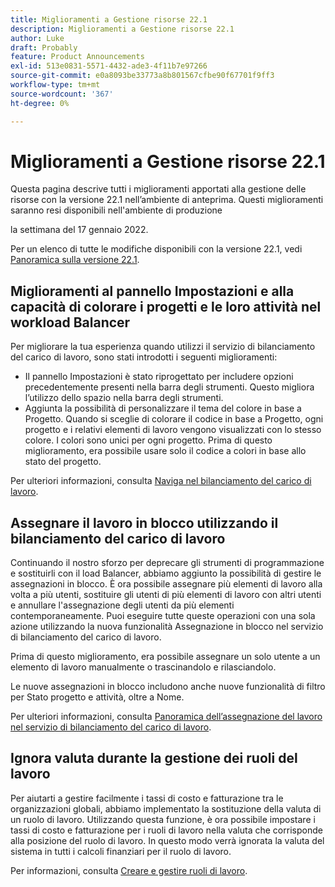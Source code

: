 ```yaml
---
title: Miglioramenti a Gestione risorse 22.1
description: Miglioramenti a Gestione risorse 22.1
author: Luke
draft: Probably
feature: Product Announcements
exl-id: 513e0831-5571-4432-ade3-4f11b7e97266
source-git-commit: e0a8093be33773a8b801567cfbe90f67701f9ff3
workflow-type: tm+mt
source-wordcount: '367'
ht-degree: 0%

---
```


# Miglioramenti a Gestione risorse 22.1

Questa pagina descrive tutti i miglioramenti apportati alla gestione delle risorse con la versione 22.1 nell’ambiente di anteprima. Questi miglioramenti saranno resi disponibili nell&#39;ambiente di produzione

<!--
<MadCap:conditionalText data-mc-conditions="QuicksilverOrClassic.Draft mode">
in January 2022
</MadCap:conditionalText>
-->

la settimana del 17 gennaio 2022.

Per un elenco di tutte le modifiche disponibili con la versione 22.1, vedi [Panoramica sulla versione 22.1](../../../product-announcements/product-releases/22.1-release-activity/22-1-release-overview.md).

## Miglioramenti al pannello Impostazioni e alla capacità di colorare i progetti e le loro attività nel workload Balancer

Per migliorare la tua esperienza quando utilizzi il servizio di bilanciamento del carico di lavoro, sono stati introdotti i seguenti miglioramenti:

* Il pannello Impostazioni è stato riprogettato per includere opzioni precedentemente presenti nella barra degli strumenti. Questo migliora l’utilizzo dello spazio nella barra degli strumenti.
* Aggiunta la possibilità di personalizzare il tema del colore in base a Progetto. Quando si sceglie di colorare il codice in base a Progetto, ogni progetto e i relativi elementi di lavoro vengono visualizzati con lo stesso colore. I colori sono unici per ogni progetto. Prima di questo miglioramento, era possibile usare solo il codice a colori in base allo stato del progetto.

Per ulteriori informazioni, consulta [Naviga nel bilanciamento del carico di lavoro](../../../resource-mgmt/workload-balancer/navigate-the-workload-balancer.md).

## Assegnare il lavoro in blocco utilizzando il bilanciamento del carico di lavoro

Continuando il nostro sforzo per deprecare gli strumenti di programmazione e sostituirli con il load Balancer, abbiamo aggiunto la possibilità di gestire le assegnazioni in blocco. È ora possibile assegnare più elementi di lavoro alla volta a più utenti, sostituire gli utenti di più elementi di lavoro con altri utenti e annullare l&#39;assegnazione degli utenti da più elementi contemporaneamente. Puoi eseguire tutte queste operazioni con una sola azione utilizzando la nuova funzionalità Assegnazione in blocco nel servizio di bilanciamento del carico di lavoro.

Prima di questo miglioramento, era possibile assegnare un solo utente a un elemento di lavoro manualmente o trascinandolo e rilasciandolo.

Le nuove assegnazioni in blocco includono anche nuove funzionalità di filtro per Stato progetto e attività, oltre a Nome.

Per ulteriori informazioni, consulta [Panoramica dell’assegnazione del lavoro nel servizio di bilanciamento del carico di lavoro](../../../resource-mgmt/workload-balancer/assign-work-in-workload-balancer.md).

## Ignora valuta durante la gestione dei ruoli del lavoro

Per aiutarti a gestire facilmente i tassi di costo e fatturazione tra le organizzazioni globali, abbiamo implementato la sostituzione della valuta di un ruolo di lavoro. Utilizzando questa funzione, è ora possibile impostare i tassi di costo e fatturazione per i ruoli di lavoro nella valuta che corrisponde alla posizione del ruolo di lavoro. In questo modo verrà ignorata la valuta del sistema in tutti i calcoli finanziari per il ruolo di lavoro.

Per informazioni, consulta [Creare e gestire ruoli di lavoro](../../../administration-and-setup/set-up-workfront/organizational-setup/create-manage-job-roles.md).

